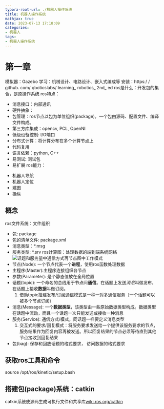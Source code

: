 ```yaml
---
typora-root-url: ./机器人操作系统
title: 机器人操作系统
mathjax: true
date: 2023-07-13 17:18:09
categories:
- 机器人
tags:
- 机器人操作系统
---
```


# 第一章
模拟器：Gazebo
学习：机械设计、电路设计、嵌入式编成等
安装：https:/ / github. com/ qboticslabs/ learning_ robotics_ 2nd_ ed
ros是什么：开发包的集合，是原操作系统
ros特点：
+ 消息接口：内部通讯
+ 硬件抽象：
+ 包管理：ros节点以包为单位组织(package)，一个包由源码、配置文件、编译文件构成。
+ 第三方库集成：opencv, PCL, OpenNI
+ 低级设备控制: I/O端口
+ 分布式计算：将计算分布在多个计算节点上
+ 代码复用
+ 语言依赖：python, C++
+ 易测试: 测试包
+ 易扩展
ros能力：
- 机器人导航
- 机器人定位
- 建图
- 操纵

## 概念
ros文件系统：文件组织
- 包: package
- 包的清单文件: package.xml
- 消息类型：*.msg
- 服务类型: *.srv
ros计算图：处理数据的端到端系统网络
![话题和服务量中通信方式再节点图中工作模式](./image-20230727085429814.png)
- 节点(Node):  一个节点代表一个**进程**，使用ros函数处理数据
- 主程序(Master):主程序连接组织各节点
- 参数(Parameter): 是个静态值放在全局位置
- 话题(topic): 一个命名的总线用于节点间**通信**。在话题上发送*消息*叫做发布，在话题上接收**数据**叫做订阅。
  1. 借助topic搭建发布/订阅通信模式是一种一对多通信服务（一个话题可以被多个节点订阅）
- 消息(Message): 一个**数据类型**，该类型由一些原始数据类型构成。数据类型在话题中流动，而且一个话题一次只能发送或接收一种消息
- 服务(Service): 通信方式/模式，同话题一样要定义消息类型
  1. 交互式的要求/回复模式：将服务要求发送给一个提供该服务要求的节点，服务结果作为回复内容再被发送。所以回复结果的节点必须等待直到其他节点接收到回复结果
- 包(bag): 保存和回放话题的格式要求， 访问数据的格式要求



## 获取ros工具和命令
source /opt/ros/kinetic/setup.bash

## 搭建包(package)系统：catkin
catkin系统使源码生成可执行文件和共享库[wiki.ros.org/catkin](wiki.ros.org/catkin)



